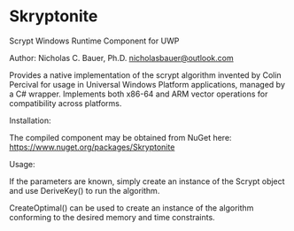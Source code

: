 # Skryptonite
Scrypt Windows Runtime Component for UWP 

Author: Nicholas C. Bauer, Ph.D.
nicholasbauer@outlook.com

Provides a native implementation of the scrypt algorithm invented by Colin Percival for usage in Universal Windows Platform applications, managed by a C# wrapper. Implements both x86-64 and ARM vector operations for compatibility across platforms.

Installation:

The compiled component may be obtained from NuGet here: https://www.nuget.org/packages/Skryptonite

Usage:

If the parameters are known, simply create an instance of the Scrypt object and use DeriveKey() to run the algorithm.

CreateOptimal() can be used to create an instance of the algorithm conforming to the desired memory and time constraints.

